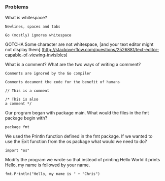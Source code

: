 ### Problems

What is whitespace?

    Newlines, spaces and tabs
    
    Go (mostly) ignores whitespace
    
GOTCHA Some character are not whitespace, 
[and your text editor might not display them]
(http://stackoverflow.com/questions/2526881/text-editor-capable-of-viewing-invisibles)

What is a comment? What are the two ways of writing a comment?

    Comments are ignored by the Go compiler 
    
    Comments document the code for the benefit of humans
     
    // This is a comment
    
    /* This is also
    a comment */
    
Our program began with package main. 
What would the files in the fmt package begin with?
    
    package fmt
    
We used the Println function defined in the fmt package. 
If we wanted to use the Exit function from the os package what would we need to do?

    import "os"

Modify the program we wrote so that instead of printing Hello World it prints 
Hello, my name is followed by your name.

    fmt.Println("Hello, my name is " + "Chris")
    
    